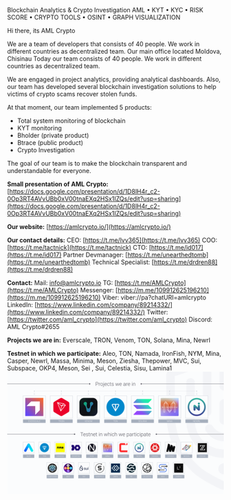 Blockchain Analytics & Crypto Investigation AML • KYT • KYC • RISK SCORE • CRYPTO TOOLS • OSINT • GRAPH VISUALIZATION

Hi there, its AML Crypto

We are a team of developers that consists of 40 people. We work in different countries as decentralized team. Our main office located Moldova, Сhisinau Today our team consists of 40 people. We work in different countries as decentralized team.

We are engaged in project analytics, providing analytical dashboards. Also, our team has developed several blockchain investigation solutions to help victims of crypto scams recover stolen funds.

At that moment, our team implemented 5 products:

-   Total system monitoring of blockchain
-   KYT monitoring
-   Bholder (private product)
-   Btrace (public product)
-   Crypto Investigation

The goal of our team is to make the blockchain transparent and understandable for everyone.

**Small presentation of AML Crypto:** [](https://docs.google.com/presentation/d/1D8lH4r_c2-0Op3RT4AVvUBb0xV00tnaEXq2HSx1IZQs/edit?usp=sharing)[https://docs.google.com/presentation/d/1D8lH4r_c2-0Op3RT4AVvUBb0xV00tnaEXq2HSx1IZQs/edit?usp=sharing](https://docs.google.com/presentation/d/1D8lH4r_c2-0Op3RT4AVvUBb0xV00tnaEXq2HSx1IZQs/edit?usp=sharing)

**Our website:** [](https://amlcrypto.io/)[https://amlcrypto.io/](https://amlcrypto.io/)

**Our contact details:**
CEO: [](https://t.me/lvv365)[https://t.me/lvv365](https://t.me/lvv365)
COO: [](https://t.me/tactnick)[https://t.me/tactnick](https://t.me/tactnick)
CTO: [](https://t.me/id017)[https://t.me/id017](https://t.me/id017)
Partner Devmanager: [](https://t.me/unearthedtomb)[https://t.me/unearthedtomb](https://t.me/unearthedtomb)
Technical Specialist: [](https://t.me/drdren88)[https://t.me/drdren88](https://t.me/drdren88)

**Contact:**
Mail: [info@amlcrypto.io](mailto:info@amlcrypto.io)
TG: [](https://t.me/AMLCrypto)[https://t.me/AMLCrypto](https://t.me/AMLCrypto)
Messenger: [](https://m.me/109912625196210)[https://m.me/109912625196210](https://m.me/109912625196210)
Viber: viber://pa?chatURI=amlcrypto
LinkedIn: [](https://www.linkedin.com/company/89214332/)[https://www.linkedin.com/company/89214332/](https://www.linkedin.com/company/89214332/)
Twitter: [](https://twitter.com/aml_crypto)[https://twitter.com/aml_crypto](https://twitter.com/aml_crypto)
Discord: AML Crypto#2655

**Projects we are in:** Everscale, TRON, Venom, TON, Solana, Mina, Newrl

**Testnet in which we participate:** Aleo, TON, Namada, IronFish, NYM, Mina, Casper, Newrl, Massa, Minima, Meson, Ziesha, Thepower, MVC, Sui, Subspace, OKP4, Meson, Sei , Sui, Celestia, Sisu, Lamina1
![](https://raw.githubusercontent.com/amlcrypto/info/main/img/amlcrypto_projects.png)
